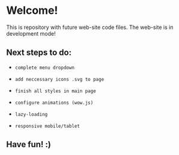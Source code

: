 # Welcome! 

This is repository with future web-site code files.
The web-site is in development mode!

## Next steps to do:

* `complete menu dropdown`

* `add neccessary icons .svg to page`

* `finish all styles in main page`

* `configure animations (wow.js)`

* `lazy-loading`

* `responsive mobile/tablet`

## Have fun! :)
